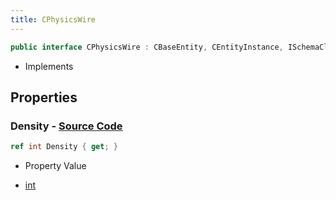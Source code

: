 ```yaml
---
title: CPhysicsWire
---
```


```csharp
public interface CPhysicsWire : CBaseEntity, CEntityInstance, ISchemaClass<CEntityInstance>, ISchemaClass<CBaseEntity>, ISchemaClass<CPhysicsWire>, ISchemaField, ISchemaClass, INativeHandle
```

- Implements

## Properties

### **Density** - [Source Code](https://github.com/swiftly-solution/swiftlys2/blob/main/managed/src/SwiftlyS2.Generated/Schemas/Interfaces/CPhysicsWire.cs#L16)

```csharp
ref int Density { get; }
```

- Property Value

- [int](https://learn.microsoft.com/dotnet/api/system.int32)


